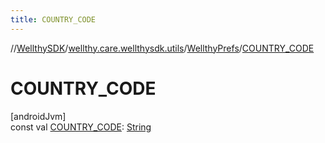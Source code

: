 ```yaml
---
title: COUNTRY_CODE
---
```

//[WellthySDK](../../../index.html)/[wellthy.care.wellthysdk.utils](../index.html)/[WellthyPrefs](index.html)/[COUNTRY_CODE](-c-o-u-n-t-r-y_-c-o-d-e.html)



# COUNTRY_CODE



[androidJvm]\
const val [COUNTRY_CODE](-c-o-u-n-t-r-y_-c-o-d-e.html): [String](https://kotlinlang.org/api/latest/jvm/stdlib/kotlin/-string/index.html)





